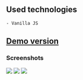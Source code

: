 ## Used technologies
    - Vanilla JS
    
## [Demo version](https://rryaboshtan.github.io/FashionDemo2/)

### Screenshots
![](assets/screenshots/screenshot1.png)
![](assets/screenshots/screenshot2.png)
![](assets/screenshots/screenshot3.png)